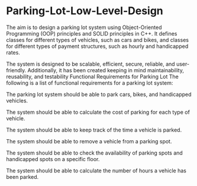 # Parking-Lot-Low-Level-Design
The aim is to design a parking lot system using Object-Oriented Programming (OOP) principles and SOLID principles in C++. 
It defines classes for different types of vehicles, such as cars and bikes, and classes for different types of payment structures, such as hourly and handicapped rates.

The system is designed to be scalable, efficient, secure, reliable, and user-friendly. Additionally, it has been created keeping in mind maintainability, reusability, and testability
Functional Requirements for Parking Lot
The following is a list of functional requirements for a parking lot system:

The parking lot system should be able to park cars, bikes, and handicapped vehicles.
 
The system should be able to calculate the cost of parking for each type of vehicle.
 
The system should be able to keep track of the time a vehicle is parked.
 
The system should be able to remove a vehicle from a parking spot.
 
The system should be able to check the availability of parking spots and handicapped spots on a specific floor.
 
The system should be able to calculate the number of hours a vehicle has been parked.
